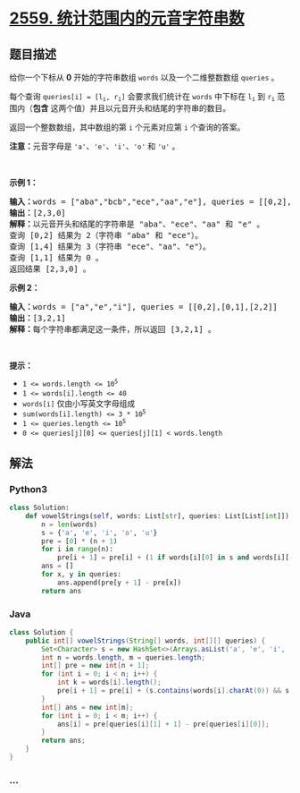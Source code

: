 # [2559. 统计范围内的元音字符串数](https://leetcode-cn.com/problems/count-vowel-strings-in-ranges)



## 题目描述

<!-- 这里写题目描述 -->

<p>给你一个下标从 <strong>0</strong> 开始的字符串数组 <code>words</code> 以及一个二维整数数组 <code>queries</code> 。</p>

<p>每个查询 <code>queries[i] = [l<sub>i</sub>, r<sub>i</sub>]</code> 会要求我们统计在 <code>words</code> 中下标在 <code>l<sub>i</sub></code> 到 <code>r<sub>i</sub></code> 范围内（<strong>包含</strong> 这两个值）并且以元音开头和结尾的字符串的数目。</p>

<p>返回一个整数数组，其中数组的第 <code>i</code> 个元素对应第 <code>i</code> 个查询的答案。</p>

<p><strong>注意：</strong>元音字母是 <code>'a'</code>、<code>'e'</code>、<code>'i'</code>、<code>'o'</code> 和 <code>'u'</code> 。</p>

<p>&nbsp;</p>

<p><strong>示例 1：</strong></p>

<pre>
<strong>输入：</strong>words = ["aba","bcb","ece","aa","e"], queries = [[0,2],[1,4],[1,1]]
<strong>输出：</strong>[2,3,0]
<strong>解释：</strong>以元音开头和结尾的字符串是 "aba"、"ece"、"aa" 和 "e" 。
查询 [0,2] 结果为 2（字符串 "aba" 和 "ece"）。
查询 [1,4] 结果为 3（字符串 "ece"、"aa"、"e"）。
查询 [1,1] 结果为 0 。
返回结果 [2,3,0] 。
</pre>

<p><strong>示例 2：</strong></p>

<pre>
<strong>输入：</strong>words = ["a","e","i"], queries = [[0,2],[0,1],[2,2]]
<strong>输出：</strong>[3,2,1]
<strong>解释：</strong>每个字符串都满足这一条件，所以返回 [3,2,1] 。</pre>

<p>&nbsp;</p>

<p><strong>提示：</strong></p>

<ul>
	<li><code>1 &lt;= words.length &lt;= 10<sup>5</sup></code></li>
	<li><code>1 &lt;= words[i].length &lt;= 40</code></li>
	<li><code>words[i]</code> 仅由小写英文字母组成</li>
	<li><code>sum(words[i].length) &lt;= 3 * 10<sup>5</sup></code></li>
	<li><code>1 &lt;= queries.length &lt;= 10<sup>5</sup></code></li>
	<li><code>0 &lt;= queries[j][0] &lt;= queries[j][1] &lt;&nbsp;words.length</code></li>
</ul>


## 解法

<!-- 这里可写通用的实现逻辑 -->

<!-- tabs:start -->

### **Python3**

<!-- 这里可写当前语言的特殊实现逻辑 -->

```python
class Solution:
    def vowelStrings(self, words: List[str], queries: List[List[int]]) -> List[int]:
        n = len(words)
        s = {'a', 'e', 'i', 'o', 'u'}
        pre = [0] * (n + 1)
        for i in range(n):
            pre[i + 1] = pre[i] + (1 if words[i][0] in s and words[i][-1] in s else 0)
        ans = []
        for x, y in queries:
            ans.append(pre[y + 1] - pre[x])
        return ans
```

### **Java**

<!-- 这里可写当前语言的特殊实现逻辑 -->

```java
class Solution {
    public int[] vowelStrings(String[] words, int[][] queries) {
        Set<Character> s = new HashSet<>(Arrays.asList('a', 'e', 'i', 'o', 'u'));
        int n = words.length, m = queries.length;
        int[] pre = new int[n + 1];
        for (int i = 0; i < n; i++) {
            int k = words[i].length();
            pre[i + 1] = pre[i] + (s.contains(words[i].charAt(0)) && s.contains(words[i].charAt(k - 1)) ? 1 : 0);
        }
        int[] ans = new int[m];
        for (int i = 0; i < m; i++) {
            ans[i] = pre[queries[i][1] + 1] - pre[queries[i][0]];
        }
        return ans;
    }
}
```

### **...**

```

```

<!-- tabs:end -->
